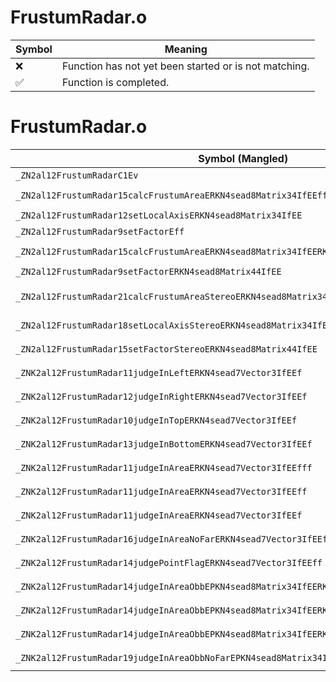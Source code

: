 # FrustumRadar.o
| Symbol | Meaning 
| ------------- | ------------- 
| :x: | Function has not yet been started or is not matching. 
| :white_check_mark: | Function is completed. 


# FrustumRadar.o
| Symbol (Mangled) | Symbol (Demangled) | Decompiled? |
| ------------- |  ------------- | ------------- |
| `_ZN2al12FrustumRadarC1Ev` | `al::FrustumRadar::FrustumRadar(void)` | :x: |
| `_ZN2al12FrustumRadar15calcFrustumAreaERKN4sead8Matrix34IfEEffff` | `al::FrustumRadar::calcFrustumArea(sead::Matrix34<float> const&,float,float,float,float)` | :x: |
| `_ZN2al12FrustumRadar12setLocalAxisERKN4sead8Matrix34IfEE` | `al::FrustumRadar::setLocalAxis(sead::Matrix34<float> const&)` | :x: |
| `_ZN2al12FrustumRadar9setFactorEff` | `al::FrustumRadar::setFactor(float,float)` | :x: |
| `_ZN2al12FrustumRadar15calcFrustumAreaERKN4sead8Matrix34IfEERKNS1_8Matrix44IfEEff` | `al::FrustumRadar::calcFrustumArea(sead::Matrix34<float> const&,sead::Matrix44<float> const&,float,float)` | :x: |
| `_ZN2al12FrustumRadar9setFactorERKN4sead8Matrix44IfEE` | `al::FrustumRadar::setFactor(sead::Matrix44<float> const&)` | :x: |
| `_ZN2al12FrustumRadar21calcFrustumAreaStereoERKN4sead8Matrix34IfEES5_RKNS1_8Matrix44IfEEff` | `al::FrustumRadar::calcFrustumAreaStereo(sead::Matrix34<float> const&,sead::Matrix34<float> const&,sead::Matrix44<float> const&,float,float)` | :x: |
| `_ZN2al12FrustumRadar18setLocalAxisStereoERKN4sead8Matrix34IfEES5_` | `al::FrustumRadar::setLocalAxisStereo(sead::Matrix34<float> const&,sead::Matrix34<float> const&)` | :x: |
| `_ZN2al12FrustumRadar15setFactorStereoERKN4sead8Matrix44IfEE` | `al::FrustumRadar::setFactorStereo(sead::Matrix44<float> const&)` | :x: |
| `_ZNK2al12FrustumRadar11judgeInLeftERKN4sead7Vector3IfEEf` | `al::FrustumRadar::judgeInLeft(sead::Vector3<float> const&,float)const` | :x: |
| `_ZNK2al12FrustumRadar12judgeInRightERKN4sead7Vector3IfEEf` | `al::FrustumRadar::judgeInRight(sead::Vector3<float> const&,float)const` | :x: |
| `_ZNK2al12FrustumRadar10judgeInTopERKN4sead7Vector3IfEEf` | `al::FrustumRadar::judgeInTop(sead::Vector3<float> const&,float)const` | :x: |
| `_ZNK2al12FrustumRadar13judgeInBottomERKN4sead7Vector3IfEEf` | `al::FrustumRadar::judgeInBottom(sead::Vector3<float> const&,float)const` | :x: |
| `_ZNK2al12FrustumRadar11judgeInAreaERKN4sead7Vector3IfEEfff` | `al::FrustumRadar::judgeInArea(sead::Vector3<float> const&,float,float,float)const` | :x: |
| `_ZNK2al12FrustumRadar11judgeInAreaERKN4sead7Vector3IfEEff` | `al::FrustumRadar::judgeInArea(sead::Vector3<float> const&,float,float)const` | :x: |
| `_ZNK2al12FrustumRadar11judgeInAreaERKN4sead7Vector3IfEEf` | `al::FrustumRadar::judgeInArea(sead::Vector3<float> const&,float)const` | :x: |
| `_ZNK2al12FrustumRadar16judgeInAreaNoFarERKN4sead7Vector3IfEEf` | `al::FrustumRadar::judgeInAreaNoFar(sead::Vector3<float> const&,float)const` | :x: |
| `_ZNK2al12FrustumRadar14judgePointFlagERKN4sead7Vector3IfEEff` | `al::FrustumRadar::judgePointFlag(sead::Vector3<float> const&,float,float)const` | :x: |
| `_ZNK2al12FrustumRadar14judgeInAreaObbEPKN4sead8Matrix34IfEERKNS1_9BoundBox3IfEEff` | `al::FrustumRadar::judgeInAreaObb(sead::Matrix34<float> const*,sead::BoundBox3<float> const&,float,float)const` | :x: |
| `_ZNK2al12FrustumRadar14judgeInAreaObbEPKN4sead8Matrix34IfEERKNS1_9BoundBox3IfEEf` | `al::FrustumRadar::judgeInAreaObb(sead::Matrix34<float> const*,sead::BoundBox3<float> const&,float)const` | :x: |
| `_ZNK2al12FrustumRadar14judgeInAreaObbEPKN4sead8Matrix34IfEERKNS1_9BoundBox3IfEE` | `al::FrustumRadar::judgeInAreaObb(sead::Matrix34<float> const*,sead::BoundBox3<float> const&)const` | :x: |
| `_ZNK2al12FrustumRadar19judgeInAreaObbNoFarEPKN4sead8Matrix34IfEERKNS1_9BoundBox3IfEE` | `al::FrustumRadar::judgeInAreaObbNoFar(sead::Matrix34<float> const*,sead::BoundBox3<float> const&)const` | :x: |
